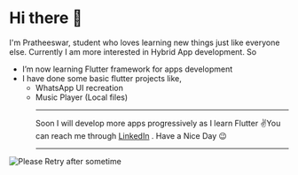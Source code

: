 # Hi there 🙂
I'm Pratheeswar, student who loves learning new things just like everyone else. Currently I am more interested in Hybrid App development. So
- I’m now learning Flutter framework for apps development
- I have done some basic flutter projects like,
  - WhatsApp UI recreation
  - Music Player (Local files)
<br><hr>
Soon I will develop more apps progressively as I learn Flutter ✌️You can reach me through [LinkedIn](https://www.linkedin.com/in/pratheeswar-m-34a6a0237) .
Have a Nice Day 😉<br><hr>
<img src="https://cdn.dribbble.com/users/2407274/screenshots/7053596/media/4589f43bd3e842492ced2d6809cdf0b4.png?resize=400x300&vertical=center" alt="Please Retry after sometime">
<!--
**Electro-pulse/Electro-pulse** is a ✨ _special_ ✨ repository because its `README.md` (this file) appears on your GitHub profile.

Here are some ideas to get you started:

- 🔭 I’m currently working on ...
- 🌱 I’m currently learning ...
- 👯 I’m looking to collaborate on ...
- 🤔 I’m looking for help with ...
- 💬 Ask me about ...
- 📫 How to reach me: ...
- 😄 Pronouns: ...
- ⚡ Fun fact: ...
-->
